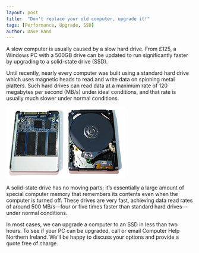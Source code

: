 ```yaml
---
layout: post
title:  "Don't replace your old computer, upgrade it!"
tags: [Performance, Upgrade, SSD]
author: Dave Rand
---
```

A slow computer is usually caused by a slow hard drive. From £125, a Windows PC with a 500GB drive can be updated to run significantly faster by upgrading to a solid-state drive (SSD). 

Until recently, nearly every computer was built using a standard hard drive which uses magnetic heads to read and write data on spinning metal platters. Such hard drives can read data at a maximum rate of 120 megabytes per second (MB/s) under ideal conditions, and that rate is usually much slower under normal conditions. 

<span class="ImageRight">[![alt text](/assets/images/ssd-hdd_thumb.png "Internal view of SSD and HDD")](/assets/images/ssd-hdd_full.png)</span>

A solid-state drive has no moving parts; it’s essentially a large amount of special computer memory that remembers its contents even when the computer is turned off. These drives are very fast, achieving data read rates of around 500 MB/s—four or five times faster than standard hard drives— under normal conditions. 

In most cases, we can upgrade a computer to an SSD in less than two hours. To see if your PC can be upgraded, call or email Computer Help Northern Ireland. We’ll be happy to discuss your options and provide a quote free of charge. 
